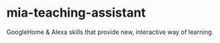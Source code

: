 # mia-teaching-assistant
GoogleHome &amp; Alexa skills that provide new, interactive way of learning.

